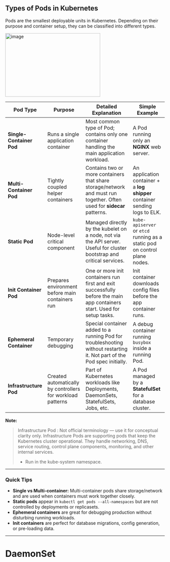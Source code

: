 ## **Types of Pods in Kubernetes**

Pods are the smallest deployable units in Kubernetes. Depending on their purpose and container setup, they can be classified into different types.

<img width="300" height="200" alt="image" src="https://github.com/user-attachments/assets/e78d934b-6dbf-4589-8aa7-d08e3389e2fb" />



| **Pod Type**             | **Purpose**                                                | **Detailed Explanation**                                                                                                | **Simple Example**                                                          |
| ------------------------ | ---------------------------------------------------------- | ----------------------------------------------------------------------------------------------------------------------- | --------------------------------------------------------------------------- |
| **Single-Container Pod** | Runs a single application container                        | Most common type of Pod; contains only one container handling the main application workload.                            | A Pod running only an **NGINX** web server.                                 |
| **Multi-Container Pod**  | Tightly coupled helper containers                          | Contains two or more containers that share storage/network and must run together. Often used for **sidecar** patterns.  | An application container + a **log shipper** container sending logs to ELK. |
| **Static Pod**           | Node-level critical component                              | Managed directly by the kubelet on a node, not via the API server. Useful for cluster bootstrap and critical services.  | `kube-apiserver` or `etcd` running as a static pod on control plane nodes.  |
| **Init Container Pod**   | Prepares environment before main containers run            | One or more init containers run first and exit successfully before the main app containers start. Used for setup tasks. | Init container downloads config files before the app container runs.        |
| **Ephemeral Container**  | Temporary debugging                                        | Special container added to a running Pod for troubleshooting without restarting it. Not part of the Pod spec initially. | A debug container running `busybox` inside a running Pod.                   |
| **Infrastructure Pod**   | Created automatically by controllers for workload patterns | Part of Kubernetes workloads like Deployments, DaemonSets, StatefulSets, Jobs, etc.                                     | A Pod managed by a **StatefulSet** for a database cluster.                  |

**Note:**
> Infrastructure Pod : Not official terminology — use it for conceptual clarity only.
> Infrastructure Pods are supporting pods that keep the Kubernetes cluster operational.
> They handle networking, DNS, service routing, control plane components, monitoring, and other internal services.
>   - Run in the kube-system namespace.

---

### **Quick Tips**

* **Single vs Multi-container:** Multi-container pods share storage/network and are used when containers must work together closely.
* **Static pods** appear in `kubectl get pods --all-namespaces` but are not controlled by deployments or replicasets.
* **Ephemeral containers** are great for debugging production without disturbing running workloads.
* **Init containers** are perfect for database migrations, config generation, or pre-loading data.

---

# DaemonSet

